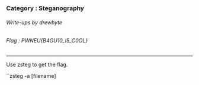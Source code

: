 ### Category : Steganography
###### Write-ups by drewbyte
###### Flag : PWNEU{B4GU10_I5_C0OL}
---

Use zsteg to get the flag.

``zsteg -a [filename]


<br>
<img src="https://github.com/drew-byte/pwneu-writeups/blob/main/00x8%20saved%20images/Pasted%20image%2020240318162417.png" alt="">
 <br>
